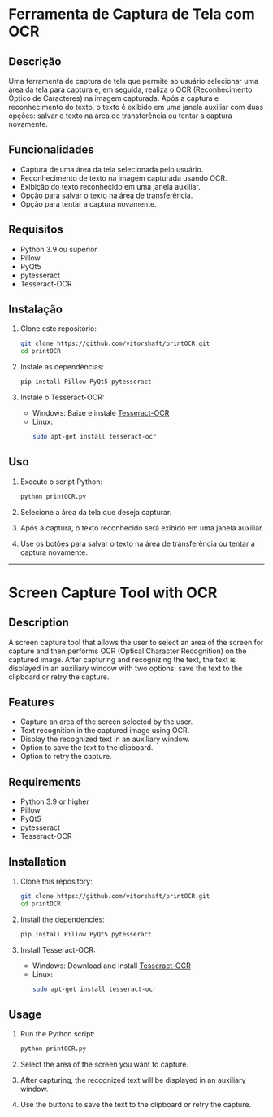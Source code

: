 # Ferramenta de Captura de Tela com OCR

## Descrição

Uma ferramenta de captura de tela que permite ao usuário selecionar uma área da tela para captura e, em seguida, realiza o OCR (Reconhecimento Óptico de Caracteres) na imagem capturada. Após a captura e reconhecimento do texto, o texto é exibido em uma janela auxiliar com duas opções: salvar o texto na área de transferência ou tentar a captura novamente.

## Funcionalidades

- Captura de uma área da tela selecionada pelo usuário.
- Reconhecimento de texto na imagem capturada usando OCR.
- Exibição do texto reconhecido em uma janela auxiliar.
- Opção para salvar o texto na área de transferência.
- Opção para tentar a captura novamente.

## Requisitos

- Python 3.9 ou superior
- Pillow
- PyQt5
- pytesseract
- Tesseract-OCR

## Instalação

1. Clone este repositório:
    ```sh
    git clone https://github.com/vitorshaft/printOCR.git
    cd printOCR
    ```

2. Instale as dependências:
    ```sh
    pip install Pillow PyQt5 pytesseract
    ```

3. Instale o Tesseract-OCR:
    - Windows: Baixe e instale [Tesseract-OCR](https://github.com/UB-Mannheim/tesseract/wiki)
    - Linux:
        ```sh
        sudo apt-get install tesseract-ocr
        ```

## Uso

1. Execute o script Python:
    ```sh
    python printOCR.py
    ```

2. Selecione a área da tela que deseja capturar.
3. Após a captura, o texto reconhecido será exibido em uma janela auxiliar.
4. Use os botões para salvar o texto na área de transferência ou tentar a captura novamente.

---

# Screen Capture Tool with OCR

## Description

A screen capture tool that allows the user to select an area of the screen for capture and then performs OCR (Optical Character Recognition) on the captured image. After capturing and recognizing the text, the text is displayed in an auxiliary window with two options: save the text to the clipboard or retry the capture.

## Features

- Capture an area of the screen selected by the user.
- Text recognition in the captured image using OCR.
- Display the recognized text in an auxiliary window.
- Option to save the text to the clipboard.
- Option to retry the capture.

## Requirements

- Python 3.9 or higher
- Pillow
- PyQt5
- pytesseract
- Tesseract-OCR

## Installation

1. Clone this repository:
    ```sh
    git clone https://github.com/vitorshaft/printOCR.git
    cd printOCR
    ```

2. Install the dependencies:
    ```sh
    pip install Pillow PyQt5 pytesseract
    ```

3. Install Tesseract-OCR:
    - Windows: Download and install [Tesseract-OCR](https://github.com/UB-Mannheim/tesseract/wiki)
    - Linux:
        ```sh
        sudo apt-get install tesseract-ocr
        ```

## Usage

1. Run the Python script:
    ```sh
    python printOCR.py
    ```

2. Select the area of the screen you want to capture.
3. After capturing, the recognized text will be displayed in an auxiliary window.
4. Use the buttons to save the text to the clipboard or retry the capture.
